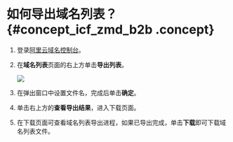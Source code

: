 # 如何导出域名列表？ {#concept_icf_zmd_b2b .concept}

1.  登录[阿里云域名控制台](https://dc.console.aliyun.com/)。
2.  在**域名列表**页面的右上方单击**导出列表**。

    ![](http://static-aliyun-doc.oss-cn-hangzhou.aliyuncs.com/assets/img/14590/154884307038386_zh-CN.png)

3.  在弹出窗口中设置文件名，完成后单击**确定**。
4.  单击右上方的**查看导出结果**，进入下载页面。
5.  在下载页面可查看域名列表导出进程，如果已导出完成，单击**下载**即可下载域名列表文件。


